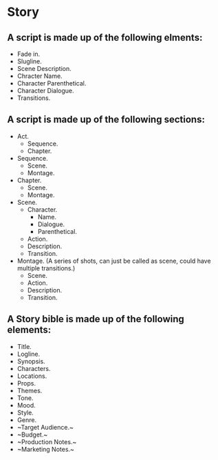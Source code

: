 # Story

## A script is made up of the following elments:

- Fade in.
- Slugline.
- Scene Description.
- Chracter Name.
- Character Parenthetical.
- Character Dialogue.
- Transitions.

## A script is made up of the following sections:

- Act.
  - Sequence.
  - Chapter.
- Sequence.
  - Scene.
  - Montage.
- Chapter.
  - Scene.
  - Montage.
- Scene.
  - Character.
    - Name.
    - Dialogue.
    - Parenthetical.
  - Action.
  - Description.
  - Transition.
- Montage. (A series of shots, can just be called as scene, could have multiple transitions.)
  - Scene.
  - Action.
  - Description.
  - Transition.


## A Story bible is made up of the following elements:

- Title.
- Logline.
- Synopsis.
- Characters.
- Locations.
- Props.
- Themes.
- Tone.
- Mood.
- Style.
- Genre.
- ~Target Audience.~
- ~Budget.~
- ~Production Notes.~
- ~Marketing Notes.~
